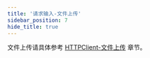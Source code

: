 ```yaml
---
title: '请求输入-文件上传'
sidebar_position: 7
hide_title: true
---
```


文件上传请具体参考 [HTTPClient-文件上传](output/goframe-v1.15-md/WEB服务开发/HTTPClient/HTTPClient-文件上传) 章节。